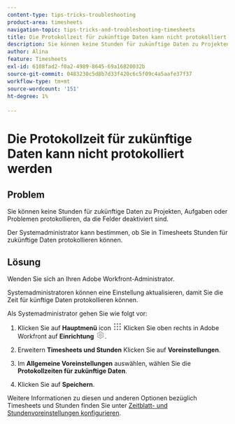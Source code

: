 ```yaml
---
content-type: tips-tricks-troubleshooting
product-area: timesheets
navigation-topic: tips-tricks-and-troubleshooting-timesheets
title: Die Protokollzeit für zukünftige Daten kann nicht protokolliert werden
description: Sie können keine Stunden für zukünftige Daten zu Projekten, Aufgaben oder Problemen protokollieren, da die Felder deaktiviert sind.
author: Alina
feature: Timesheets
exl-id: 6108fad2-f0a2-4989-8645-69a16820032b
source-git-commit: 0483230c5d8b7d33f420c6c5f09c4a5aafe37f37
workflow-type: tm+mt
source-wordcount: '151'
ht-degree: 1%

---
```


# Die Protokollzeit für zukünftige Daten kann nicht protokolliert werden

## Problem

Sie können keine Stunden für zukünftige Daten zu Projekten, Aufgaben oder Problemen protokollieren, da die Felder deaktiviert sind.

Der Systemadministrator kann bestimmen, ob Sie in Timesheets Stunden für zukünftige Daten protokollieren können.

## Lösung

Wenden Sie sich an Ihren Adobe Workfront-Administrator.

Systemadministratoren können eine Einstellung aktualisieren, damit Sie die Zeit für künftige Daten protokollieren können.

Als Systemadministrator gehen Sie wie folgt vor:

1. Klicken Sie auf **Hauptmenü** icon ![](assets/main-menu-icon.png) Klicken Sie oben rechts in Adobe Workfront auf **Einrichtung** ![](assets/gear-icon-settings.png).

1. Erweitern **Timesheets und Stunden** Klicken Sie auf **Voreinstellungen**.

1. Im **Allgemeine Voreinstellungen** auswählen, wählen Sie die **Protokollzeiten für zukünftige Daten**.

1. Klicken Sie auf **Speichern**.

Weitere Informationen zu diesen und anderen Optionen bezüglich Timesheets und Stunden finden Sie unter [Zeitblatt- und Stundenvoreinstellungen konfigurieren](../../administration-and-setup/set-up-workfront/configure-timesheets-schedules/timesheet-and-hour-preferences.md).
